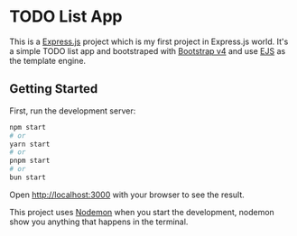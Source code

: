 # TODO List App

This is a [Express.js](https://expressjs.com) project which is my first project in Express.js world. It's a simple TODO list app and bootstraped with [Bootstrap v4](https://getbootstrap.com) and use [EJS](https://ejs.co) as the template engine.

## Getting Started

First, run the development server:

```bash
npm start
# or
yarn start
# or
pnpm start
# or
bun start
```

Open [http://localhost:3000](http://localhost:3000) with your browser to see the result.

This project uses [Nodemon](https;//nodemon.io) when you start the development, nodemon show you anything that happens in the terminal.
